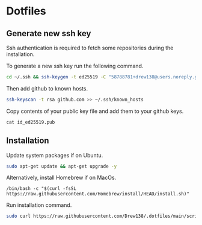# Dotfiles

## Generate new ssh key

Ssh authentication is required to fetch some repositories during the installation. 

To generate a new ssh key run the following command.

```bash
cd ~/.ssh && ssh-keygen -t ed25519 -C "58788781+drew138@users.noreply.github.com"
```

Then add github to known hosts.

```bash
ssh-keyscan -t rsa github.com >> ~/.ssh/known_hosts
```

Copy contents of your public key file and add them to your github keys.

```
cat id_ed25519.pub
```

## Installation

Update system packages if on Ubuntu.
```bash
sudo apt-get update && apt-get upgrade -y
```

Alternatively, install Homebrew if on MacOs.
```
/bin/bash -c "$(curl -fsSL https://raw.githubusercontent.com/Homebrew/install/HEAD/install.sh)"
```

Run installation command.
```bash
sudo curl https://raw.githubusercontent.com/Drew138/.dotfiles/main/scripts/install.sh | bash
```
